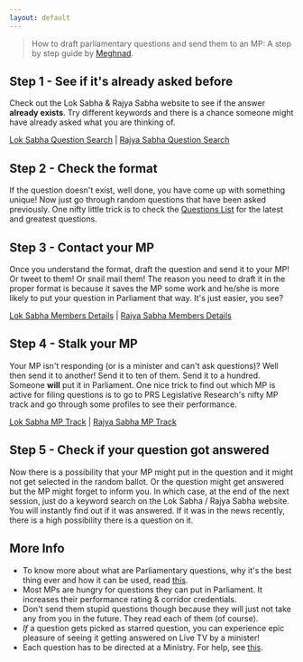 ```yaml
---
layout: default
---
```


> How to draft parliamentary questions and send them to an MP: A step by step guide by [Meghnad](https://twitter.com/memeghnad/status/877039194224250880).

## Step 1 - See if it's already asked before

Check out the Lok Sabha & Rajya Sabha website to see if the answer **already exists**. Try different keywords and there is a chance someone might have already asked what you are thinking of.

[Lok Sabha Question Search](http://164.100.47.194/Loksabha/Questions/Qtextsearch.aspx) | [Rajya Sabha Question Search](http://164.100.47.5/qsearch/qsearch.aspx)

## Step 2 - Check the format

If the question doesn't exist, well done, you have come up with something unique! Now just go through random questions that have been asked previously. One nifty little trick is to check the [Questions List](http://164.100.47.194/Loksabha/Questions/questionlist.aspx) for the latest and greatest questions.

## Step 3 - Contact your MP

Once you understand the format, draft the question and send it to your MP! Or tweet to them! Or snail mail them! The reason you need to draft it in the proper format is because it saves the MP some work and he/she is more likely to put your question in Parliament that way. It's just easier, you see?

[Lok Sabha Members Details](http://164.100.47.194/Loksabha/Members/membercontactdetails.aspx) | [Rajya Sabha Members Details](http://164.100.47.5/Newmembers/memberlist.aspx)

## Step 4 - Stalk your MP

Your MP isn't responding (or is a minister and can't ask questions)? Well then send it to another! Send it to ten of them. Send it to a hundred. Someone **will** put it in Parliament. One nice trick to find out which MP is active for filing questions is to go to PRS Legislative Research's nifty MP track and go through some profiles to see their performance.

[Lok Sabha MP Track](http://www.prsindia.org/mptrack/16loksabha/) | [Rajya Sabha MP Track](http://www.prsindia.org/mptrack/rajyasabha)

## Step 5 - Check if your question got answered

Now there is a possibility that your MP might put in the question and it might not get selected in the random ballot. Or the question might get answered but the MP might forget to inform you. In which case, at the end of the next session, just do a keyword search on the Lok Sabha / Rajya Sabha website. You will instantly find out if it was answered. If it was in the news recently, there is a high possibility there is a question on it.

## More Info

* To know more about what are Parliamentary questions, why it's the best thing ever and how it can be used, read [this](https://www.newslaundry.com/2017/06/19/lok-sabha-question-hour-parliament).
* Most MPs are hungry for questions they can put in Parliament. It increases their performance rating & corridor credentials.
* Don't send them stupid questions though because they will just not take any from you in the future. They read each of them (of course).
* _If_ a question gets picked as starred question, you can experience epic pleasure of seeing it getting answered on Live TV by a minister!
* Each question has to be directed at a Ministry. For help, see [this](http://164.100.47.194/Loksabha/Questions/GroupingOfMinistries.aspx).